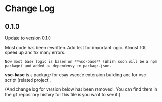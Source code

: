 # Change Log

## 0.1.0

Update to version 0.1.0

Most code has been rewritten.
Add test for important logic.
Almost 100 speed up and fix many errors.

```
Now most base logic is based on **vsc-base** (Whish soon will be a npm package) and added as dependensy in package.json.
```

**vsc-base** is a package for esay vscode extension building and for vsc-script (related project).

(And change log for version below has been removed.. You can find them in the git repository history for this file is you want to see it.)
